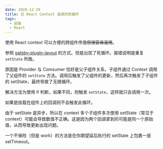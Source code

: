 ```yaml
---
date: 2020-12-29
title: 记 React Context 造成的死循环
tags:
  - 前端
  - React
---
```

使用 React context 可以方便的跨组件传值~~但很容易滥用~~。

参照 [gatsby-plugin-layout](https://www.gatsbyjs.com/plugins/gatsby-plugin-layout/#passing-data-from-layout-to-page--from-page-to-layout) 的方式。但是出现了死循环。报错说明是重复 `setState` 所致。

原因是 Provider 与 Comsumer 恰好是父子组件关系，子组件通过 Context 调用了父组件的 `setState` 方法。调用后触发了父组件的更新，然后再次触发了子组件的 setState，最终导致了无限循环。

解决方法为使用 if 判断，如果不同，则触发 `setState`，这样就只会调用一次。

如果是挂载在组件上的回调则不会触发此循环。

由于 setState 是异步，所以在 context 多个子组件多次使用 setState（常见于 context）可能会导致数值不正确。这是因为两个回调拿到的可能是同一个原始值，从而导致更新出现问题。

一个不保险（但是 work）的方法是在你期望延后执行的 setState 上包裹一层 setTimeout。